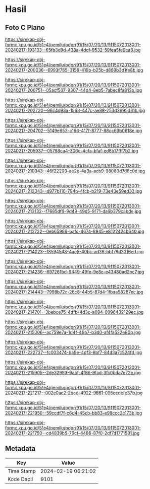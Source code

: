 # Hasil

## Foto C Plano

https://sirekap-obj-formc.kpu.go.id/51e4/pemilu/pdpr/91/15/07/20/13/9115072013001-20240217-193133--65fb3d9d-438a-4dcf-9532-59fea5fe9ca6.jpg

https://sirekap-obj-formc.kpu.go.id/51e4/pemilu/pdpr/91/15/07/20/13/9115072013001-20240217-200036--6993f785-0158-419b-b25b-d889b3d1fe8b.jpg

https://sirekap-obj-formc.kpu.go.id/51e4/pemilu/pdpr/91/15/07/20/13/9115072013001-20240217-200751--05acf507-9307-44d4-8eb5-7abec8fa813b.jpg

https://sirekap-obj-formc.kpu.go.id/51e4/pemilu/pdpr/91/15/07/20/13/9115072013001-20240217-202720--96c4d93a-1563-447c-ae98-253d3695d31b.jpg

https://sirekap-obj-formc.kpu.go.id/51e4/pemilu/pdpr/91/15/07/20/13/9115072013001-20240217-204702--5149e653-c166-417f-8777-88cc69b0618e.jpg

https://sirekap-obj-formc.kpu.go.id/51e4/pemilu/pdpr/91/15/07/20/13/9115072013001-20240217-205937--05768ca4-306c-4cfa-bfaf-ed8b17fff7b2.jpg

https://sirekap-obj-formc.kpu.go.id/51e4/pemilu/pdpr/91/15/07/20/13/9115072013001-20240217-210343--46f22203-ae2e-4a3a-acb9-98080d7d6c0d.jpg

https://sirekap-obj-formc.kpu.go.id/51e4/pemilu/pdpr/91/15/07/20/13/9115072013001-20240217-213343--d977b116-794b-4fcb-b219-73e43e59ed33.jpg

https://sirekap-obj-formc.kpu.go.id/51e4/pemilu/pdpr/91/15/07/20/13/9115072013001-20240217-213132--f7685df6-9d49-49d5-9171-da6b379cabde.jpg

https://sirekap-obj-formc.kpu.go.id/51e4/pemilu/pdpr/91/15/07/20/13/9115072013001-20240217-213722--0eb65986-bafc-4674-8945-e812242cb640.jpg

https://sirekap-obj-formc.kpu.go.id/51e4/pemilu/pdpr/91/15/07/20/13/9115072013001-20240217-214023--f8594548-4ae5-40bc-ad36-bbf76d3316ed.jpg

https://sirekap-obj-formc.kpu.go.id/51e4/pemilu/pdpr/91/15/07/20/13/9115072013001-20240217-214236--697261bd-9449-49fe-9e8c-e43480ad2bc7.jpg

https://sirekap-obj-formc.kpu.go.id/51e4/pemilu/pdpr/91/15/07/20/13/9115072013001-20240217-214443--7998b72c-26c8-44b5-87d4-1fbaa58287ec.jpg

https://sirekap-obj-formc.kpu.go.id/51e4/pemilu/pdpr/91/15/07/20/13/9115072013001-20240217-214701--3bebce75-4dfb-4d3c-a084-0096432129ec.jpg

https://sirekap-obj-formc.kpu.go.id/51e4/pemilu/pdpr/91/15/07/20/13/9115072013001-20240217-215006--ac759e7a-1d4f-49a7-b3d0-af4fa522e80b.jpg

https://sirekap-obj-formc.kpu.go.id/51e4/pemilu/pdpr/91/15/07/20/13/9115072013001-20240217-222737--fc003474-ba9e-4df3-8bf7-84d3a7c524fd.jpg

https://sirekap-obj-formc.kpu.go.id/51e4/pemilu/pdpr/91/15/07/20/13/9115072013001-20240217-215905--2de32993-9a5f-4f86-9fad-3fc0bda7e72e.jpg

https://sirekap-obj-formc.kpu.go.id/51e4/pemilu/pdpr/91/15/07/20/13/9115072013001-20240217-221217--002e0ac2-2bcd-4922-9661-095ccdefe37b.jpg

https://sirekap-obj-formc.kpu.go.id/51e4/pemilu/pdpr/91/15/07/20/13/9115072013001-20240217-221950--59ccdf7f-c6d4-45cb-bb83-e98ccc2c173b.jpg

https://sirekap-obj-formc.kpu.go.id/51e4/pemilu/pdpr/91/15/07/20/13/9115072013001-20240217-221750--cd4839b5-76cf-4486-87f0-2df7d1771581.jpg


## Metadata

| Key        | Value               |
| ---------- | ------------------- |
| Time Stamp | 2024-02-19 06:21:02 |
| Kode Dapil | 9101                |



